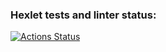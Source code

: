 ### Hexlet tests and linter status:
[![Actions Status](https://github.com/gelugu/devops-for-programmers-project-76/workflows/hexlet-check/badge.svg)](https://github.com/gelugu/devops-for-programmers-project-76/actions)